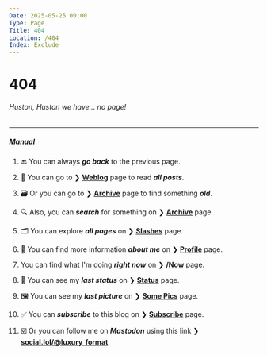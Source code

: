 ```yaml
---
Date: 2025-05-25 00:00
Type: Page
Title: 404
Location: /404
Index: Exclude
---
```


# 404

###### Huston, Huston we have... no page!

---

##### Manual

1. 🔙 You can always ***go back*** to the previous page.

2. 📜 You can go to ❯ [**Weblog**](/) page to read ***all posts***.

3. 🗃️ Or you can go to ❯ [**Archive**](/archive) page to find something ***old***.

4. 🔍 Also, you can ***search*** for something on ❯ [**Archive**](/archive) page.

5. 🗂️ You can explore ***all pages*** on ❯ [**Slashes**](/slashesh) page.

6. 👤 You can find more information ***about me*** on ❯ [**Profile**](/profile) page.

7. You can find what I'm doing ***right now*** on ❯ [**/Now**](/now) page.

8. 💬 You can see my ***last status*** on ❯ [**Status**](/status) page.

9. 🖼️ You can see my ***last picture*** on ❯ [**Some Pics**](/some-pics) page.

10. ✅ You can ***subscribe*** to this blog on ❯ [**Subscribe**](/subscribe) page.

11. ☑️ Or you can follow me on <i class="fa-brands fa-mastodon"></i> ***Mastodon*** using this link ❯ [**social.lol/@luxury_format**](https://social.lol/@luxury_format)
